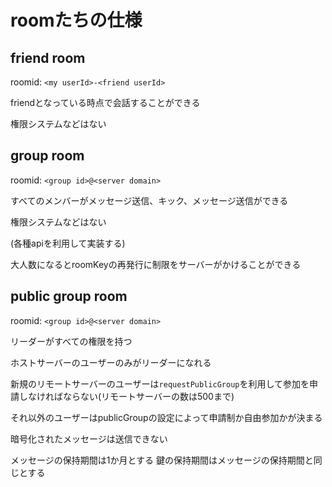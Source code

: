 # roomたちの仕様

## friend room

roomid: `<my userId>-<friend userId>`

friendとなっている時点で会話することができる

権限システムなどはない

## group room

roomid: `<group id>@<server domain>`

すべてのメンバーがメッセージ送信、キック、メッセージ送信ができる

権限システムなどはない

(各種apiを利用して実装する)

大人数になるとroomKeyの再発行に制限をサーバーがかけることができる

## public group room

roomid: `<group id>@<server domain>`

リーダーがすべての権限を持つ

ホストサーバーのユーザーのみがリーダーになれる

新規のリモートサーバーのユーザーは`requestPublicGroup`を利用して参加を申請しなければならない(リモートサーバーの数は500まで)

それ以外のユーザーはpublicGroupの設定によって申請制か自由参加かが決まる

暗号化されたメッセージは送信できない


メッセージの保持期間は1か月とする
鍵の保持期間はメッセージの保持期間と同じとする